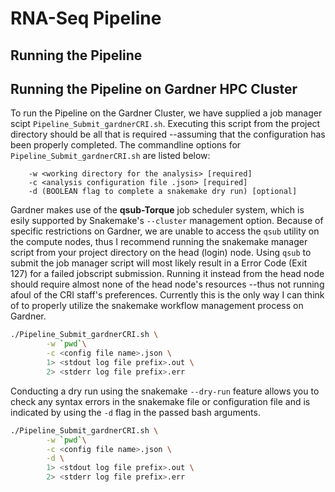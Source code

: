 # RNA-Seq Pipeline


## Running the Pipeline 

## Running the Pipeline on Gardner HPC Cluster

To run the Pipeline on the Gardner Cluster, we have supplied a job manager scipt `Pipeline_Submit_gardnerCRI.sh`. Executing this script from the project directory should be all that is required --assuming that the configuration has been properly completed. The commandline options for `Pipeline_Submit_gardnerCRI.sh` are listed below:
```
    -w <working directory for the analysis> [required]
    -c <analysis configuration file .json> [required]
    -d (BOOLEAN flag to complete a snakemake dry run) [optional]
```

Gardner makes use of the **qsub-Torque** job scheduler system, which is esily supported by Snakemake's `--cluster` management option. Because of specific restrictions on Gardner, we are unable to access the `qsub` utility on the compute nodes, thus I recommend running the snakemake manager script from your project directory on the head (login) node.
Using `qsub` to submit the job manager script will most likely result in a Error Code  (Exit 127) for a failed jobscript submission. Running it instead from the head node should require almost none of the head node's resources --thus not running afoul of the CRI staff's preferences. Currently this is the only way I can think of to properly utilize the snakemake workflow management process on Gardner. 

```bash
./Pipeline_Submit_gardnerCRI.sh \
        -w `pwd`\
        -c <config file name>.json \
        1> <stdout log file prefix>.out \
        2> <stderr log file prefix>.err
```
Conducting a dry run using the snakemake `--dry-run` feature allows you to check any syntax errors in the snakemake file or configuration file and is indicated by using the `-d` flag in the passed bash arguments.

```bash
./Pipeline_Submit_gardnerCRI.sh \
        -w `pwd`\
        -c <config file name>.json \
        -d \
        1> <stdout log file prefix>.out \
        2> <stderr log file prefix>.err
```
